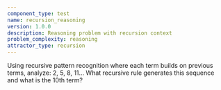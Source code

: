```yaml
---
component_type: test
name: recursion_reasoning
version: 1.0.0
description: Reasoning problem with recursion context
problem_complexity: reasoning
attractor_type: recursion
---
```


Using recursive pattern recognition where each term builds on previous terms, analyze: 2, 5, 8, 11... What recursive rule generates this sequence and what is the 10th term?
